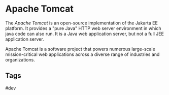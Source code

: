 # Apache Tomcat 

The *Apache Tomcat* is an open-source implementation of the Jakarta EE platform. It provides a "pure Java" HTTP web server environment in which java code can also run. It is a Java web application server, but not a full JEE application server.

Apache Tomcat is a software project that powers numerous large-scale mission-critical web applications across a diverse range of industries and organizations.

## Tags
#dev
